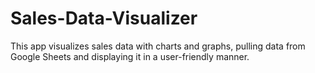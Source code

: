 # Sales-Data-Visualizer
This app visualizes sales data with charts and graphs, pulling data from Google Sheets and displaying it in a user-friendly manner.
